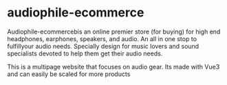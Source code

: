 # audiophile-ecommerce

Audiophile-ecommercebis an online premier store (for buying) for high end headphones, earphones, speakers, and audio. An all in one stop to fulfillyour audio needs. Specially design for music lovers and sound specialists devoted to help them get their audio needs.

This is a multipage website that focuses on audio gear. Its made with Vue3 and can easily be scaled for more products
